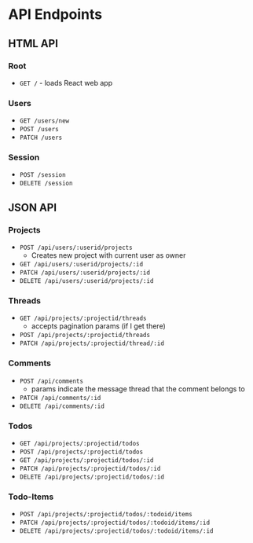 # API Endpoints

## HTML API

### Root

- `GET /` - loads React web app

### Users

- `GET /users/new`
- `POST /users`
- `PATCH /users`

### Session

- `POST /session`
- `DELETE /session`

## JSON API

### Projects

<!-- - `GET /api/users/:userid/projects`
  - accepts pagination params (if I get there) -->
- `POST /api/users/:userid/projects`
  - Creates new project with current user as owner
- `GET /api/users/:userid/projects/:id`
- `PATCH /api/users/:userid/projects/:id`
- `DELETE /api/users/:userid/projects/:id`

### Threads

- `GET /api/projects/:projectid/threads`
  - accepts pagination params (if I get there)
- `POST /api/projects/:projectid/threads`
- `PATCH /api/projects/:projectid/thread/:id`

### Comments


- `POST /api/comments`
  - params indicate the message thread that the comment belongs to
- `PATCH /api/comments/:id`
- `DELETE /api/comments/:id`

### Todos

- `GET /api/projects/:projectid/todos`
- `POST /api/projects/:projectid/todos`
- `GET /api/projects/:projectid/todos/:id`
- `PATCH /api/projects/:projectid/todos/:id`
- `DELETE /api/projects/:projectid/todos/:id`

### Todo-Items

- `POST /api/projects/:projectid/todos/:todoid/items`
- `PATCH /api/projects/:projectid/todos/:todoid/items/:id`
- `DELETE /api/projects/:projectid/todos/:todoid/items/:id`
